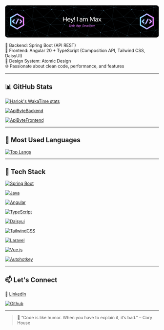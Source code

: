 ![Header](./img/github-header-image.png)

🔧 Backend: Spring Boot (API REST)  
🎨 Frontend: Angular 20 + TypeScript (Composition API, Tailwind CSS, DaisyUI)  
🧪 Design System: Atomic Design  
🌐 Passionate about clean code, performance, and features  

---

## 📊 GitHub Stats

[![Harlok's WakaTime stats](https://github-readme-stats.vercel.app/api/wakatime?username=MXTR327&layout=compact&theme=transparent)](https://wakatime.com/@MXTR327)

[![ApiByteBackend](https://github-readme-stats.vercel.app/api/pin/?username=MXTR327&repo=ApiByteBackend&theme=transparent)](https://github.com/MXTR327/ApiByteBackend)

[![ApiByteFrontend](https://github-readme-stats.vercel.app/api/pin/?username=MXTR327&repo=ApiByteFrontend&theme=transparent)](https://github.com/MXTR327/ApiByteFrontend)

---

## 🧠 Most Used Languages

[![Top Langs](https://github-readme-stats.vercel.app/api/top-langs/?username=MXTR327&layout=pie&langs_count=10&theme=transparent)](https://github.com/MXTR327/ApiByteFrontEnd)


---

## 🚀 Tech Stack

[![Spring Boot](https://img.shields.io/badge/Spring_Boot_3-6DB33F?style=for-the-badge&logo=spring-boot&logoColor=white)](https://start.spring.io/)

[![Java](https://img.shields.io/badge/Java-ED8B00?style=for-the-badge&logo=coffeescript&logoColor=white)](https://docs.oracle.com/en/java/)

[![Angular](https://img.shields.io/badge/Angular_20+-0F0F11?style=for-the-badge&logo=angular&logoColor=white)](https://angular.dev/overview)

[![TypeScript](https://img.shields.io/badge/TypeScript-3178C6?style=for-the-badge&logo=typescript&logoColor=white)](https://www.typescriptlang.org/docs/)

[![Daisyui](https://img.shields.io/badge/daisyui-38B2AC?style=for-the-badge&logo=daisyui&logoColor=white)](https://daisyui.com/docs/install/angular/)

[![TailwindCSS](https://img.shields.io/badge/TailwindCSS-06B6D4?style=for-the-badge&logo=tailwind-css&logoColor=white)](https://tailwindcss.com/docs/installation/framework-guides/angular)

[![Laravel](https://img.shields.io/badge/Laravel-FF2D20?style=for-the-badge&logo=laravel&logoColor=white)](https://laravel.com/docs/12.x/installation)

[![Vue.js](https://img.shields.io/badge/Vue_3-4FC08D?style=for-the-badge&logo=vue.js&logoColor=white)](https://vuejs.org/guide/introduction.html)

[![Autohotkey](https://img.shields.io/badge/autohotkey_v1|v2-334455?style=for-the-badge&logo=autohotkey&logoColor=white)](https://vuejs.org/guide/introduction.html)

---
## 📫 Let's Connect

 💼 [LinkedIn](https://www.linkedin.com/)
 
 [![Github](https://img.shields.io/badge/github-181717?style=for-the-badge&logo=github&logoColor=white)](https://github.com/MXTR327?tab=repositories)

---

> 💬 “Code is like humor. When you have to explain it, it’s bad.” – Cory House 
